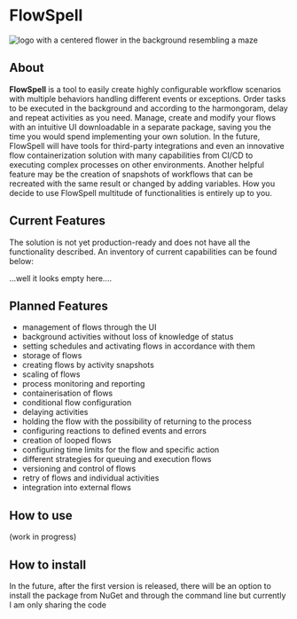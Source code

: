 # FlowSpell

![logo with a centered flower in the background resembling a maze](https://github.com/PiotrWalczak2001/FlowSpell/blob/main/assets/flowspell.png)

## About

**FlowSpell** is a tool to easily create highly configurable workflow scenarios with multiple behaviors handling different events or exceptions. Order tasks to be executed in the background and according to the harmongoram, delay and repeat activities as you need. Manage, create and modify your flows with an intuitive UI downloadable in a separate package, saving you the time you would spend implementing your own solution. In the future, FlowSpell will have tools for third-party integrations and even an innovative flow containerization solution with many capabilities from CI/CD to executing complex processes on other environments. Another helpful feature may be the creation of snapshots of workflows that can be recreated with the same result or changed by adding variables. How you decide to use FlowSpell multitude of functionalities is entirely up to you.

## Current Features

The solution is not yet production-ready and does not have all the functionality described.
An inventory of current capabilities can be found below:

...well it looks empty here....

## Planned Features

- management of flows through the UI
- background activities without loss of knowledge of status
- setting schedules and activating flows in accordance with them
- storage of flows
- creating flows by activity snapshots
- scaling of flows
- process monitoring and reporting
- containerisation of flows
- conditional flow configuration
- delaying activities
- holding the flow with the possibility of returning to the process
- configuring reactions to defined events and errors
- creation of looped flows
- configuring time limits for the flow and specific action
- different strategies for queuing and execution flows
- versioning and control of flows
- retry of flows and individual activities
- integration into external flows

## How to use
(work in progress)

## How to install

In the future, after the first version is released, there will be an option to install the package from NuGet and through the command line but currently I am only sharing the code